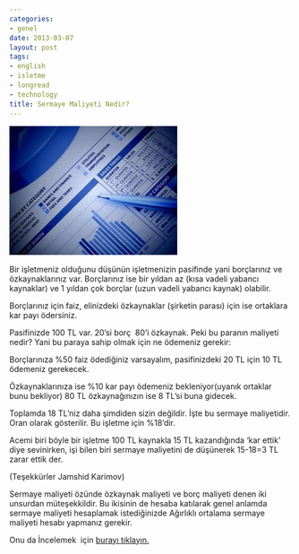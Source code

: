```yaml
---
categories:
- genel
date: 2013-03-07
layout: post
tags:
- english
- isletme
- longread
- technology
title: Sermaye Maliyeti Nedir?
---
```


[![image](/images/9b2b7-5_graph.jpg)](https://suatatan.wordpress.com/wp-content/uploads/2013/03/9b2b7-5_graph.jpg)

Bir işletmeniz olduğunu düşünün işletmenizin pasifinde yani borçlarınız ve özkaynaklarınız var. Borçlarınız ise bir yıldan az (kısa vadeli yabancı kaynaklar) ve 1 yıldan çok borçlar (uzun vadeli yabancı kaynak) olabilir.

Borçlarınız için faiz, elinizdeki özkaynaklar (şirketin parası) için ise ortaklara kar payı ödersiniz.

Pasifinizde 100 TL var. 20’si borç  80’i özkaynak. Peki bu paranın maliyeti nedir? Yani bu paraya sahip olmak için ne ödemeniz gerekir:

Borçlarınıza %50 faiz ödediğiniz varsayalım, pasifinizdeki 20 TL için 10 TL ödemeniz gerekecek.

Özkaynaklarınıza ise %10 kar payı ödemeniz bekleniyor(uyanık ortaklar bunu bekliyor) 80 TL özkaynağınızın ise 8 TL’si buna gidecek.

Toplamda 18 TL’niz daha şimdiden sizin değildir. İşte bu sermaye maliyetidir. Oran olarak gösterilir. Bu işletme için %18’dir.

Acemi biri böyle bir işletme 100 TL kaynakla 15 TL kazandığında ‘kar ettik’ diye sevinirken, işi bilen biri sermaye maliyetini de düşünerek 15-18=3 TL zarar ettik der.  
  
(Teşekkürler Jamshid Karimov)

Sermaye maliyeti özünde özkaynak maliyeti ve borç maliyeti denen iki unsurdan müteşekkildir. Bu ikisinin de hesaba katılarak genel anlamda sermaye maliyeti hesaplamak istediğinizde Ağırlıklı ortalama sermaye maliyeti hesabı yapmanız gerekir. 

Onu da İncelemek  için [burayı tıklayın.](http://acikbellek.tumblr.com/post/101914173030/ag-rl-kl-ortalama-sermaye-maliyeti)
